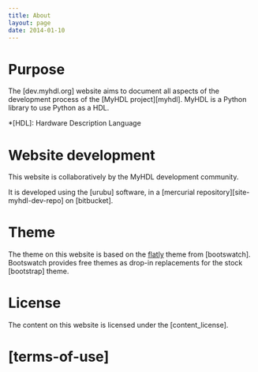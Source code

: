 ```yaml
---
title: About 
layout: page 
date: 2014-01-10
---
```


Purpose
=======

The [dev.myhdl.org] website aims to document all aspects of the development
process of the [MyHDL project][myhdl]. MyHDL is a Python library to use Python
as a HDL.

*[HDL]: Hardware Description Language 

Website development
===================

This website is collaboratively by the MyHDL development
community. 

It is developed using the [urubu] software, in a
[mercurial repository][site-myhdl-dev-repo] on [bitbucket].

Theme
=====

The theme on this website is based on the [flatly] theme from
[bootswatch]. Bootswatch provides free themes as drop-in replacements
for the stock [bootstrap] theme.

[flatly]:  http://bootswatch.com/flatly/

License
=======

The content on this website is licensed
under the [content_license].

[terms-of-use]
==============

